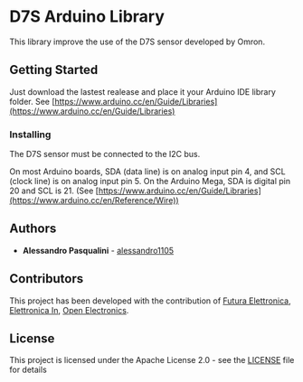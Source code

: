 # D7S Arduino Library

This library improve the use of the D7S sensor developed by Omron.

## Getting Started

Just download the lastest realease and place it your Arduino IDE library folder. See [https://www.arduino.cc/en/Guide/Libraries](https://www.arduino.cc/en/Guide/Libraries)

### Installing

The D7S sensor must be connected to the I2C bus.

On most Arduino boards, SDA (data line) is on analog input pin 4, and SCL (clock line) is on analog input pin 5. On the Arduino Mega, SDA is digital pin 20 and SCL is 21. (See [https://www.arduino.cc/en/Guide/Libraries](https://www.arduino.cc/en/Reference/Wire))

## Authors

* **Alessandro Pasqualini** - [alessandro1105](https://github.com/alessandro1105)

## Contributors

This project has been developed with the contribution of [Futura Elettronica](http://www.futurashop.it), [Elettronica In](http://www.elettronicain.it), [Open Electronics](https://www.open-electronics.org).

## License

This project is licensed under the Apache License 2.0 - see the [LICENSE](LICENSE) file for details
